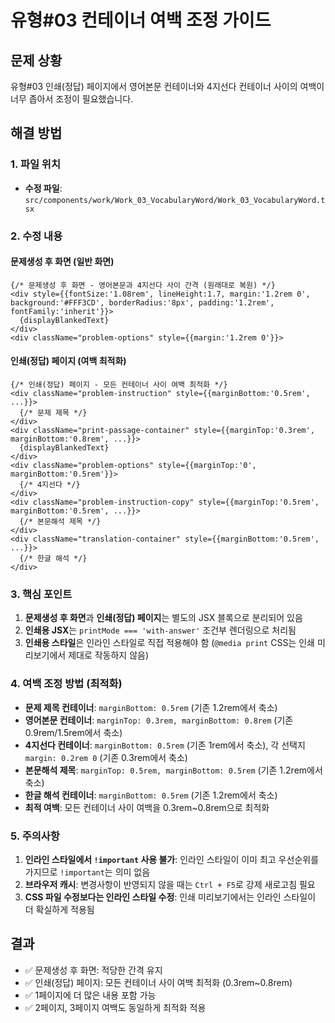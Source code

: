 # 유형#03 컨테이너 여백 조정 가이드

## 문제 상황
유형#03 인쇄(정답) 페이지에서 영어본문 컨테이너와 4지선다 컨테이너 사이의 여백이 너무 좁아서 조정이 필요했습니다.

## 해결 방법

### 1. 파일 위치
- **수정 파일**: `src/components/work/Work_03_VocabularyWord/Work_03_VocabularyWord.tsx`

### 2. 수정 내용

#### 문제생성 후 화면 (일반 화면)
```tsx
{/* 문제생성 후 화면 - 영어본문과 4지선다 사이 간격 (원래대로 복원) */}
<div style={{fontSize:'1.08rem', lineHeight:1.7, margin:'1.2rem 0', background:'#FFF3CD', borderRadius:'8px', padding:'1.2rem', fontFamily:'inherit'}}>
  {displayBlankedText}
</div>
<div className="problem-options" style={{margin:'1.2rem 0'}}>
```

#### 인쇄(정답) 페이지 (여백 최적화)
```tsx
{/* 인쇄(정답) 페이지 - 모든 컨테이너 사이 여백 최적화 */}
<div className="problem-instruction" style={{marginBottom:'0.5rem', ...}}>
  {/* 문제 제목 */}
</div>
<div className="print-passage-container" style={{marginTop:'0.3rem', marginBottom:'0.8rem', ...}}>
  {displayBlankedText}
</div>
<div className="problem-options" style={{marginTop:'0', marginBottom:'0.5rem'}}>
  {/* 4지선다 */}
</div>
<div className="problem-instruction-copy" style={{marginTop:'0.5rem', marginBottom:'0.5rem', ...}}>
  {/* 본문해석 제목 */}
</div>
<div className="translation-container" style={{marginBottom:'0.5rem', ...}}>
  {/* 한글 해석 */}
</div>
```

### 3. 핵심 포인트

1. **문제생성 후 화면**과 **인쇄(정답) 페이지**는 별도의 JSX 블록으로 분리되어 있음
2. **인쇄용 JSX**는 `printMode === 'with-answer'` 조건부 렌더링으로 처리됨
3. **인쇄용 스타일**은 인라인 스타일로 직접 적용해야 함 (`@media print` CSS는 인쇄 미리보기에서 제대로 작동하지 않음)

### 4. 여백 조정 방법 (최적화)

- **문제 제목 컨테이너**: `marginBottom: 0.5rem` (기존 1.2rem에서 축소)
- **영어본문 컨테이너**: `marginTop: 0.3rem, marginBottom: 0.8rem` (기존 0.9rem/1.5rem에서 축소)
- **4지선다 컨테이너**: `marginBottom: 0.5rem` (기존 1rem에서 축소), 각 선택지 `margin: 0.2rem 0` (기존 0.3rem에서 축소)
- **본문해석 제목**: `marginTop: 0.5rem, marginBottom: 0.5rem` (기존 1.2rem에서 축소)
- **한글 해석 컨테이너**: `marginBottom: 0.5rem` (기존 1.2rem에서 축소)
- **최적 여백**: 모든 컨테이너 사이 여백을 0.3rem~0.8rem으로 최적화

### 5. 주의사항

1. **인라인 스타일에서 `!important` 사용 불가**: 인라인 스타일이 이미 최고 우선순위를 가지므로 `!important`는 의미 없음
2. **브라우저 캐시**: 변경사항이 반영되지 않을 때는 `Ctrl + F5`로 강제 새로고침 필요
3. **CSS 파일 수정보다는 인라인 스타일 수정**: 인쇄 미리보기에서는 인라인 스타일이 더 확실하게 적용됨

## 결과
- ✅ 문제생성 후 화면: 적당한 간격 유지
- ✅ 인쇄(정답) 페이지: 모든 컨테이너 사이 여백 최적화 (0.3rem~0.8rem)
- ✅ 1페이지에 더 많은 내용 포함 가능
- ✅ 2페이지, 3페이지 여백도 동일하게 최적화 적용
